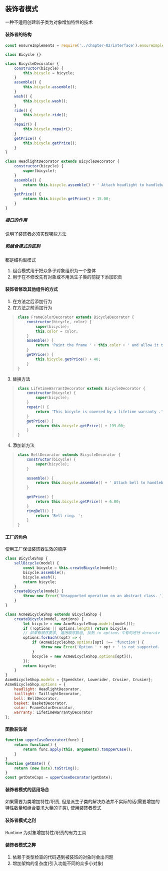 ## 装饰者模式  
一种不适用创建新子类为对象增加特性的技术  

#### 装饰者的结构  
```javascript
const ensureImplements = require('../chapter-02/interface').ensureImplements;

class Bicycle {}

class BicycleDecorator {
    constructor(bicycle) {
        this.bicycle = bicycle;
    }
    assemble() {
        this.bicycle.assemble();
    }
    wash() {
        this.bicycle.wash();
    }
    ride() {
        this.bicycle.ride();
    }
    repair() {
        this.bicycle.repair();
    }
    getPrice() {
        this.bicycle.getPrice();
    }
}

class HeadlightDecorator extends BicycleDecorator {
    constructor(bicycle) {
        super(bicycle);
    }
    assemble() {
        return this.bicycle.assemble() + ' Attach headlight to handlebars. ';
    }
    getPrice() {
        return this.bicycle.getPrice() + 15.00;
    }
}
```  
##### 接口的作用  
说明了装饰者必须实现哪些方法  

##### 和组合模式的区别  
都是结构型模式  
1. 组合模式用于把众多子对象组织为一个整体  
2. 用于在不修改先有对象或不用派生子类的前提下添加职责  

#### 装饰者修改其他组件的方式  
1. 在方法之后添加行为  
2. 在方法之前添加行为  
> 
> ```javascript
> class FrameColorDecorator extends BicycleDecorator {
>     constructor(bicycle, color) {
>         super(bicycle);
>         this.color = color;
>     }
>     assemble() {
>         return 'Paint the frame ' + this.color + ' and allow it to dry. ' + this.bicycle.aseemble;
>     }
>     getPrice() {
>         this.bicycle.getPrice() + 40; 
>     }
> }
> ```  
3. 替换方法  
> ```javascript
> class LifetimeWarrantDecorator extends BicycleDecorator {
>     constructor(bicycle) {
>         super(bicycle);        
>     }
>     repair() {
>         return 'This bicycle is covered by a lifetime warranty .';        
>     }
>     getPrice() {
>         return this.bicycle.getPrice() + 199.00;
>     }
> }
> ```
4. 添加新方法  
> ```javascript
> class BellDecorator extends BicycleDecorator {
>     constructor(bicycle) {
>         super(bicycle);
>     }
>     
>     assemble() {
>         return this.bicycle.assemble() + ' Attach bell to handlebars. ';
>     }
>     
>     getPrice() {
>         return this.bicycle.getPrice() + 6.00;
>     }
>     ringBell() {
>         return 'Bell ring. ';
>     }
> }
> ```

#### 工厂的角色  
使用工厂保证装饰器生效的顺序  
```javascript
class BicycleShop {
    sellBicycle(model) {
        const bicycle = this.createBicycle(model);
        bicycle.assemble();
        bicycle.wash();
        return bicycle;
    }
    createBicycle(model) {
        throw new Error('Unsupported operation on an abstract class. ');
    }
}

class AcmeBicycleShop extends BicycleShop {
    createBicycle(model, options) {
        let bicycle = new AcmeBicycleShop.models[model]();
        if (!options || options.length) return bicycle;
        // 如果有顺序要求, 遍历顺序数组, 找到 in options 中有的进行 decorate
        options.forEach((opt) => {
            if (AcmeBicycleShop.options[opt] !== 'function') {
                throw new Error('Option ' + opt + ' is not supported. ');
            }
            bocycle = new AcmeBicycleShop.options[opt]();
        });
        return bicycle;
    }
}
AcmeBicycleShop.models = {Speedster, Lowerider, Crusier, Crusier};
AcmeBicycleShop.options = {
    headlight: HeadlightDecorator,
    taillight: TaillightDecorator,
    bell: BellDecorator,
    basket: BasketDecorator,
    color: FrameColorDecorator,
    warranty: LifetimeWarrantyDecorator
};
```
#### 函数装饰者  
```javascript
function upperCaseDecorator(func) {
    return function() {
        return func.apply(this, arguments).toUpperCase();
    }
}
function getDate() {
    return (new Date).toString();
}
const getDateCaps = upperCaseDecorator(getDate);
```  

#### 装饰者模式的适用场合  
如果需要为类增加特性/职责, 但是派生子类的解决办法并不实际的话(需要增加的特性数量和组合要求大量的子类), 使用装饰者模式    

#### 装饰者模式之利  
Runtime 为对象增加特性/职责的有力工具  

#### 装饰者模式之弊  
1. 依赖于类型检查的代码遇到被装饰的对象时会出问题  
2. 增加架构的复杂度(引入功能不同的众多小对象)  
